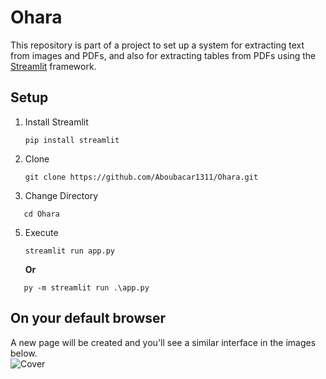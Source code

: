 # Ohara
This repository is part of a project to set up a system for extracting text from images and PDFs, and also for extracting tables from PDFs using the [Streamlit](https://docs.streamlit.io/) framework.
## Setup 
1. Install Streamlit  
    ```
    pip install streamlit
    ```
2. Clone  
   ```
   git clone https://github.com/Aboubacar1311/Ohara.git
   ```
3. Change Directory  
```
   cd Ohara
```
5. Execute  
   ```
   streamlit run app.py
   ```
   __Or__
```
   py -m streamlit run .\app.py
   ```
## On your default browser  
A new page will be created and you'll see a similar interface in the images below.  
![Cover](https://github.com/Aboubacar1311/Ohara/img/12.png)